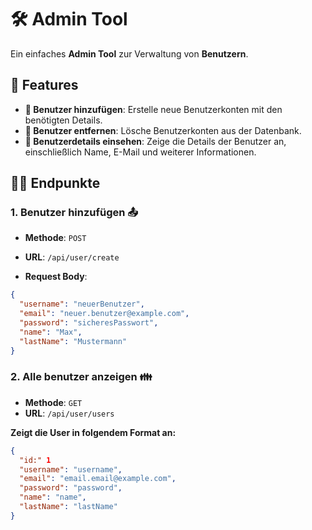 # 🛠️ Admin Tool

Ein einfaches **Admin Tool** zur Verwaltung von **Benutzern**.

## 🚀 Features

- **🔹 Benutzer hinzufügen**: Erstelle neue Benutzerkonten mit den benötigten Details.
- **🔹 Benutzer entfernen**: Lösche Benutzerkonten aus der Datenbank.
- **🔹 Benutzerdetails einsehen**: Zeige die Details der Benutzer an, einschließlich Name, E-Mail und weiterer Informationen.

## 🧑‍💻 Endpunkte

### 1. Benutzer hinzufügen 📤
- **Methode**: `POST`
- **URL**: `/api/user/create`

- **Request Body**:
```json
{
  "username": "neuerBenutzer",
  "email": "neuer.benutzer@example.com",
  "password": "sicheresPasswort",
  "name": "Max",
  "lastName": "Mustermann"
}
```

### 2. Alle benutzer anzeigen 👪
- **Methode**: `GET`
- **URL**: `/api/user/users`

**Zeigt die User in folgendem Format an:**
```json
{
  "id:" 1
  "username": "username",
  "email": "email.email@example.com",
  "password": "password",
  "name": "name",
  "lastName": "lastName"
}
```
